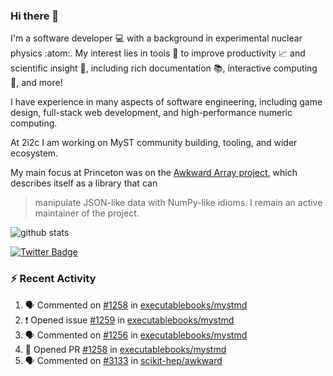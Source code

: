 ### Hi there 👋 

I'm a software developer 💻 with a background in experimental nuclear physics :atom:. My interest lies in tools :wrench: to improve productivity :chart_with_upwards_trend: and scientific insight :telescope:, including rich documentation 📚, interactive computing 🧮, and more! 

I have experience in many aspects of software engineering, including game design, full-stack web development, and high-performance numeric computing. 

At 2i2c I am working on MyST community building, tooling, and wider ecosystem. 

My main focus at Princeton was on the [Awkward Array project](awkward-array.org/), which describes itself as a library that can 
> manipulate JSON-like data with NumPy-like idioms. I remain an active maintainer of the project. 

![github stats](https://github-readme-stats.vercel.app/api?username=agoose77&show_icons=true&hide_rank=true&hide_title=true&bg_color=30,e76445,904e95&text_color=efe3ec&icon_color=efe3ec)
<!--
**agoose77/agoose77** is a ✨ _special_ ✨ repository because its `README.md` (this file) appears on your GitHub profile.

Here are some ideas to get you started:

- 🔭 I’m currently working on ...
- 🌱 I’m currently learning ...
- 👯 I’m looking to collaborate on ...
- 🤔 I’m looking for help with ...
- 💬 Ask me about ...
- 📫 How to reach me: ...
- 😄 Pronouns: ...
- ⚡ Fun fact: ...
-->

[![Twitter Badge](https://img.shields.io/twitter/follow/agoose77?style=flat-square&logo=Twitter&logoColor=white&color=cornflowerblue)](https://twitter.com/agoose77)

### :zap: Recent Activity

<!--START_SECTION:activity-->
1. 🗣 Commented on [#1258](https://github.com/executablebooks/mystmd/pull/1258#issuecomment-2137295376) in [executablebooks/mystmd](https://github.com/executablebooks/mystmd)
2. ❗ Opened issue [#1259](https://github.com/executablebooks/mystmd/issues/1259) in [executablebooks/mystmd](https://github.com/executablebooks/mystmd)
3. 🗣 Commented on [#1256](https://github.com/executablebooks/mystmd/issues/1256#issuecomment-2137259898) in [executablebooks/mystmd](https://github.com/executablebooks/mystmd)
4. 💪 Opened PR [#1258](https://github.com/executablebooks/mystmd/pull/1258) in [executablebooks/mystmd](https://github.com/executablebooks/mystmd)
5. 🗣 Commented on [#3133](https://github.com/scikit-hep/awkward/issues/3133#issuecomment-2136150736) in [scikit-hep/awkward](https://github.com/scikit-hep/awkward)
<!--END_SECTION:activity-->
